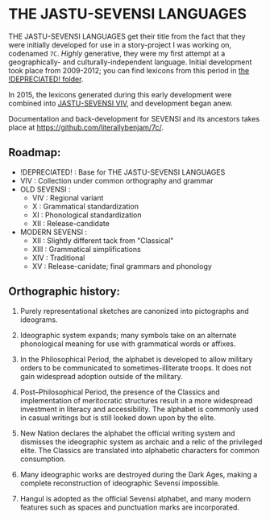 # THE JASTU-SEVENSI LANGUAGES #

THE JASTU-SEVENSI LANGUAGES get their title from the fact that they were initially developed for use in a story-project I was working on, codenamed `7C`.
*Highly* generative, they were my first attempt at a geographically- and culturally-independent language.
Initial development took place from 2009-2012; you can find lexicons from this period in [the !DEPRECIATED! folder](!DEPRECIATED!).

In 2015, the lexicons generated during this early development were combined into [JASTU-SEVENSI VIV](0009), and development began anew.

Documentation and back-development for SEVENSI and its ancestors takes place at <https://github.com/literallybenjam/7c/>.

##  Roadmap:  ##

- !DEPRECIATED! : Base for THE JASTU-SEVENSI LANGUAGES
- VIV : Collection under common orthography and grammar
- OLD SEVENSI :
    - VIV : Regional variant
    - X : Grammatical standardization
    - XI : Phonological standardization
    - XII : Release-candidate
- MODERN SEVENSI :
    - XII : Slightly different tack from "Classical"
    - XIII : Grammatical simplifications
    - XIV : Traditional
    - XV : Release-canidate; final grammars and phonology

##  Orthographic history:  ##

1. Purely representational sketches are canonized into pictographs and ideograms.

2. Ideographic system expands; many symbols take on an alternate phonological meaning for use with grammatical words or affixes.

3. In the Philosophical Period, the alphabet is developed to allow military orders to be communicated to sometimes-illiterate troops. It does not gain widespread adoption outside of the military.

4. Post–Philosophical Period, the presence of the Classics and implementation of meritocratic structures result in a more widespread investment in literacy and accessibility. The alphabet is commonly used in casual writings but is still looked down upon by the elite.

5. New Nation declares the alphabet the official writing system and dismisses the ideographic system as archaic and a relic of the privileged elite. The Classics are translated into alphabetic characters for common consumption.

6. Many ideographic works are destroyed during the Dark Ages, making a complete reconstruction of ideographic Sevensi impossible.

7. Hangul is adopted as the official Sevensi alphabet, and many modern features such as spaces and punctuation marks are incorporated.
